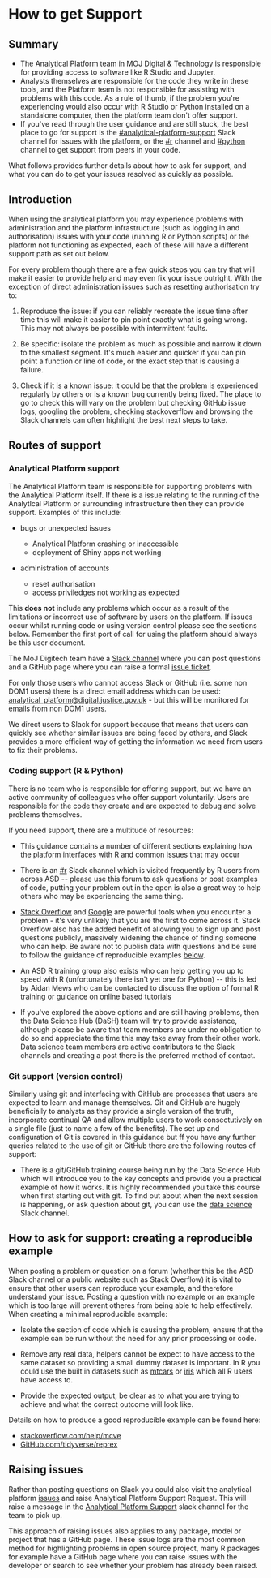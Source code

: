 # How to get Support

## Summary

- The Analytical Platform team in MOJ Digital & Technology is responsible for providing access to software like R Studio and Jupyter.
- Analysts themselves are responsible for the code they write in these tools, and the Platform team is not responsible for assisting with problems with this code.  As a rule of thumb, if the problem you're experiencing would also occur with R Studio or Python installed on a standalone computer, then the platform team don't offer support.
- If you've read through the user guidance and are still stuck, the best place to go for support is the [#analytical-platform-support](https://app.slack.com/client/T1PU1AP6D/C4PF7QAJZ) Slack channel for issues with the platform, or the [#r](https://app.slack.com/client/T1PU1AP6D/C1PUCG719) channel and [#python](https://app.slack.com/client/T1PU1AP6D/C1Q09V86S) channel to get support from peers in your code.

What follows provides further details about how to ask for support, and what you can do to get your issues resolved as quickly as possible.

## Introduction

When using the analytical platform you may experience problems with administration and the platform infrastructure (such as logging in and authorisation) issues with your code (running R or Python scripts) or the platform not functioning as expected, each of these will have a different support path as set out below.

For every problem though there are a few quick steps you can try that will make it easier to provide help and may even fix your issue outright. With the exception of direct administration issues such as resetting authorisation try to:

1. Reproduce the issue: if you can reliably recreate the issue time after time this will make it easier to pin point exactly what is going wrong. This may not always be possible with intermittent faults.

2. Be specific: isolate the problem as much as possible and narrow it down to the smallest segment. It's much easier and quicker if you can pin point a function or line of code, or the exact step that is causing a failure.

3. Check if it is a known issue: it could be that the problem is experienced regularly by others or is a known bug currently being fixed. The place to go to check this will vary on the problem but checking GitHub issue logs, googling the problem, checking stackoverflow and browsing the Slack channels can often highlight the best next steps to take.

## Routes of support

### Analytical Platform support

The Analytical Platform team is responsible for supporting problems with the Analytical Platform itself. If there is a issue relating to the running of the Analytlcal Platform or surrounding infrastructure then they can provide support. Examples of this include:

* bugs or unexpected issues
    + Analytical Platform crashing or inaccessible
    + deployment of Shiny apps not working

* administration of accounts
    + reset authorisation
    + access priviledges not working as expected

This **does not** include any problems which occur as a result of the limitations or incorrect use of software by users on the platform. If issues occur whilst running code or using version control please see the sections below. Remember the first port of call for using the platform should always be this user document.

The MoJ Digitech team have a [Slack channel](https://app.slack.com/client/T1PU1AP6D/C4PF7QAJZ) where you can post questions and a GitHub page where you can raise a formal [issue ticket](https://github.com/ministryofjustice/data-platform-support/issues/new/choose).

For only those users who cannot access Slack or GitHub (i.e. some non DOM1 users) there is a direct email address which can be used: analytical_platform@digital.justice.gov.uk - but this will be monitored for emails from non DOM1 users.

We direct users to Slack for support because that means that users can quickly see whether similar issues are being faced by others, and Slack provides a more efficient way of getting the information we need from users to fix their problems.

### Coding support (R & Python)

There is no team who is responsible for offering support, but we have an active community of colleagues who offer support voluntarily. Users are responsible for the code they create and are expected to debug and solve problems themselves.

If you need support, there are a multitude of resources:

* This guidance contains a number of different sections explaining how the platform interfaces with R and common issues that may occur

* There is an [#r](https://app.slack.com/client/T1PU1AP6D/C1PUCG719) Slack channel which is visited frequently by R users from across ASD -- please use this forum to ask questions or post examples of code, putting your problem out in the open is also a great way to help others who may be experiencing the same thing.

* [Stack Overflow](https://stackoverflow.com/) and [Google](https://www.google.co.uk/) are powerful tools when you encounter a problem - it's very unlikely that you are the first to come across it. Stack Overflow also has the added benefit of allowing you to sign up and post questions publicly, massively widening the chance of finding someone who can help. Be aware not to publish data with questions and be sure to follow the guidance of reproducible examples [below](#how-to-ask-for-support-creating-a-reproducible-example).

* An ASD R training group also exists who can help getting you up to speed with R (unfortunately there isn't yet one for Python) -- this is led by Aidan Mews who can be contacted to discuss the option of formal R training or guidance on online based tutorials

* If you've explored the above options and are still having problems, then the Data Science Hub (DaSH) team will try to provide assistance, although please be aware that team members are under no obligation to do so and appreciate the time this may take away from their other work. Data science team members are active contributors to the Slack channels and creating a post there is the preferred method of contact.

### Git support (version control)

Similarly using git and interfacing with GitHub are processes that users are expected to learn and manage themselves. Git and GitHub are hugely beneficially to analysts as they provide a single version of the truth, incorporate continual QA and allow multiple users to work consectutively on a single file (just to name a few of the benefits). The set up and configuration of Git is covered in this guidance but ff you have any further queries related to the use of git or GitHub there are the following routes of support:

* There is a git/GitHub training course being run by the Data Science Hub which will introduce you to the key concepts and provide you a practical example of how it works. It is highly recommended you take this course when first starting out with git. To find out about when the next session is happening, or ask question about git,  you can use the [data science](https://app.slack.com/client/T1PU1AP6D/C1Z8Q18LS) Slack channel.

## How to ask for support: creating a reproducible example

When posting a problem or question on a forum (whether this be the ASD Slack channel or a public website such as Stack Overflow) it is vital to ensure that other users can reproduce your example, and therefore understand your issue. Posting a question with no example or an example which is too large will prevent otheres from being able to help effectively. When creating a minimal reproducible example:

* Isolate the section of code which is causing the problem, ensure that the example can be run without the need for any prior processing or code.

* Remove any real data, helpers cannot be expect to have access to the same dataset so providing a small dummy dataset is important. In R you could use the built in datasets such as [mtcars](https://www.rdocumentation.org/packages/datasets/versions/3.4.3/topics/mtcars) or [iris](https://rpubs.com/moeransm/intro-iris) which all R users have access to.

* Provide the expected output, be clear as to what you are trying to achieve and what the correct outcome will look like.

Details on how to produce a good reproducible example can be found here:

* [stackoverflow.com/help/mcve](https://stackoverflow.com/help/mcve)
* [GitHub.com/tidyverse/reprex](https://GitHub.com/tidyverse/reprex)

## Raising issues

Rather than posting questions on Slack you could also visit the analytical platform [issues](https://github.com/ministryofjustice/data-platform-support/issues/new/choose) and raise Analytical Platform Support Request. This will raise a message in the [Analytical Platform Support](https://mojdt.slack.com/archives/C4PF7QAJZ) slack channel for the team to pick up.

This approach of raising issues also applies to any package, model or project that has a GitHub page. These issue logs are the most common method for highlighting problems in open source project, many R packages for example have a GitHub page where you can raise issues with the developer or search to see whether your problem has already been raised.
